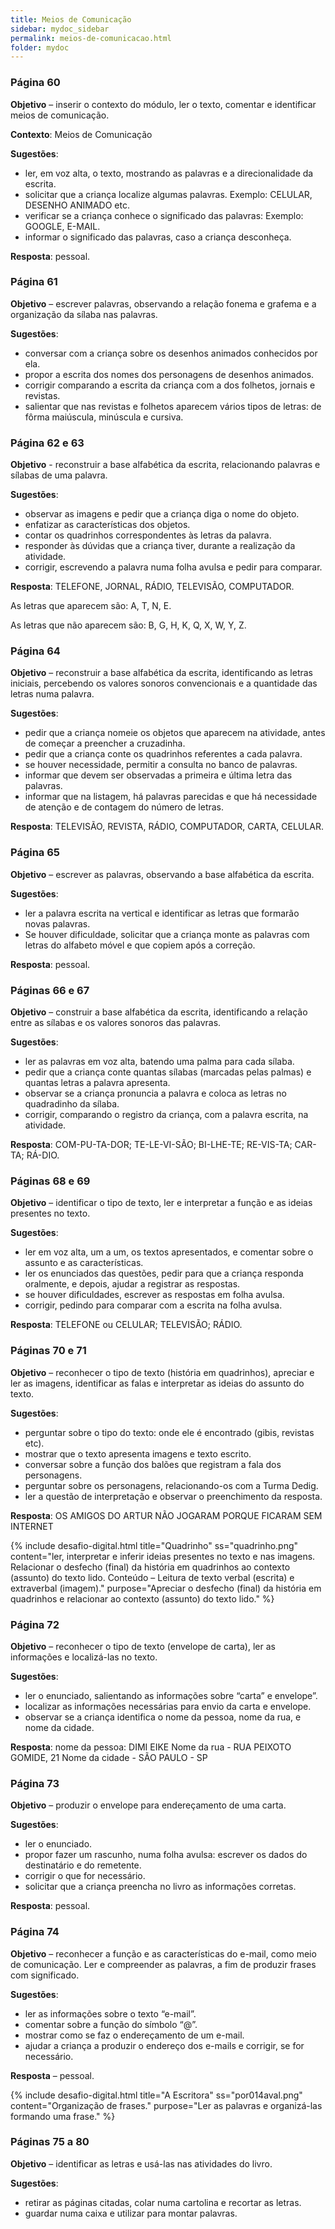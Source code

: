 ```yaml
---
title: Meios de Comunicação
sidebar: mydoc_sidebar
permalink: meios-de-comunicacao.html
folder: mydoc
---
```


### Página 60

**Objetivo** – inserir o contexto do módulo, ler o texto, comentar e identificar meios de comunicação.

**Contexto**: Meios de Comunicação

**Sugestões**:
- ler, em voz alta, o texto, mostrando as palavras e a direcionalidade da escrita.
- solicitar que a criança localize algumas palavras. Exemplo: CELULAR, DESENHO ANIMADO etc.
- verificar se a criança conhece o significado das palavras: Exemplo: GOOGLE, E-MAIL. 
- informar o significado das palavras, caso a criança desconheça.  

**Resposta**: pessoal.

### Página 61

**Objetivo** – escrever palavras, observando a relação fonema e grafema e a organização da sílaba nas palavras.

**Sugestões**:
- conversar com a criança sobre os desenhos animados conhecidos por ela.
- propor a escrita dos nomes dos personagens de desenhos animados.
- corrigir comparando a escrita da criança com a dos folhetos, jornais e revistas. 
- salientar que nas revistas e folhetos aparecem vários tipos de letras: de fôrma maiúscula, minúscula e cursiva.

### Página 62 e 63

**Objetivo** - reconstruir a base alfabética da escrita, relacionando palavras e sílabas de uma palavra.

**Sugestões**:
- observar as imagens e pedir que a criança diga o nome do objeto.
- enfatizar as características dos objetos.
- contar os quadrinhos correspondentes às letras da palavra.
- responder às dúvidas que a criança tiver, durante a realização da atividade.
- corrigir, escrevendo a palavra numa folha avulsa e pedir para comparar.

**Resposta**: TELEFONE, JORNAL, RÁDIO, TELEVISÃO, COMPUTADOR. 

As letras que aparecem são: A, T, N, E.

As letras que não aparecem são: B, G, H, K, Q, X, W, Y, Z.

### Página 64

**Objetivo** – reconstruir a base alfabética da escrita, identificando as letras iniciais,  percebendo os valores sonoros convencionais e a quantidade das letras numa palavra.

**Sugestões**:
- pedir que a criança nomeie os objetos que aparecem na atividade, antes de começar a preencher a cruzadinha.
- pedir que a criança conte os quadrinhos referentes a cada palavra.
- se houver necessidade, permitir a consulta no banco de palavras.
- informar que devem ser observadas a primeira e última letra das palavras.
- informar que na listagem, há palavras parecidas e que há necessidade de atenção e de contagem do número de letras.

**Resposta**: TELEVISÃO, REVISTA, RÁDIO, COMPUTADOR, CARTA, CELULAR.

### Página 65

**Objetivo** – escrever as palavras, observando a base alfabética da escrita.

**Sugestões**:
- ler a palavra escrita na vertical e identificar as letras que formarão novas palavras.
- Se houver dificuldade, solicitar que a criança monte as palavras com letras do alfabeto móvel e que copiem após a correção. 

**Resposta**: pessoal.

### Páginas 66 e 67

**Objetivo** – construir a base alfabética da escrita, identificando a relação entre as sílabas e os valores sonoros das palavras.

**Sugestões**:
- ler as palavras em voz alta, batendo uma palma para cada sílaba.
- pedir que a criança conte quantas sílabas (marcadas pelas palmas) e quantas letras a palavra apresenta.
- observar se a criança pronuncia a palavra e coloca as letras no quadradinho da sílaba.
- corrigir, comparando o registro da criança, com a palavra escrita, na atividade.

**Resposta**: COM-PU-TA-DOR; TE-LE-VI-SÃO; BI-LHE-TE; RE-VIS-TA; CAR-TA; RÁ-DIO.

### Páginas 68 e 69

**Objetivo** – identificar o tipo de texto, ler e interpretar a função e as ideias presentes no texto.

**Sugestões**:
- ler em voz alta, um a um, os textos apresentados, e comentar sobre o assunto e as características.
- ler os enunciados das questões, pedir para que a criança responda oralmente, e depois, ajudar a registrar as respostas. 
- se houver dificuldades, escrever as respostas em folha avulsa. 
- corrigir, pedindo para comparar com a escrita na folha avulsa.

**Resposta**: TELEFONE ou CELULAR; TELEVISÃO; RÁDIO.

### Páginas 70 e 71

**Objetivo** – reconhecer o tipo de texto (história em quadrinhos), apreciar e ler as imagens, identificar as falas e interpretar as ideias do assunto do texto.

**Sugestões**:
- perguntar sobre o tipo do texto: onde ele é encontrado (gibis, revistas etc).
- mostrar que o texto apresenta imagens e texto escrito.
- conversar sobre a função dos balões que registram a fala dos personagens.
- perguntar sobre os personagens, relacionando-os com a Turma Dedig.
- ler a questão de interpretação e observar o preenchimento da resposta.

**Resposta**: OS AMIGOS DO ARTUR NÃO JOGARAM PORQUE FICARAM SEM INTERNET

{% include desafio-digital.html
    title="Quadrinho"
    ss="quadrinho.png"
    content="ler, interpretar e inferir ideias presentes no texto e nas imagens. Relacionar o desfecho (final) da história em quadrinhos ao contexto (assunto) do texto lido. Conteúdo – Leitura de texto verbal (escrita) e extraverbal (imagem)."
    purpose="Apreciar o desfecho (final) da história em quadrinhos e relacionar ao contexto (assunto) do texto lido."
%}

### Página 72

**Objetivo** – reconhecer o tipo de texto (envelope de carta), ler as informações e localizá-las no texto.

**Sugestões**:
- ler o enunciado, salientando as informações sobre “carta” e envelope”.
- localizar as informações necessárias para envio da carta e envelope.
- observar se a criança identifica o nome da pessoa, nome da rua, e nome da cidade.

**Resposta**: nome da pessoa: DIMI EIKE
                  Nome da rua - RUA PEIXOTO GOMIDE, 21
                  Nome da cidade - SÃO PAULO - SP

### Página 73

**Objetivo** – produzir o envelope para endereçamento de uma carta.

**Sugestões**:
- ler o enunciado.
- propor fazer um rascunho, numa folha avulsa: escrever os dados do destinatário e do remetente.
- corrigir o que for necessário.
- solicitar que a criança preencha no livro as informações corretas.

**Resposta**: pessoal.

### Página 74

**Objetivo** – reconhecer a função e as características do e-mail, como meio de comunicação. Ler e compreender as palavras, a fim de produzir frases com significado.

**Sugestões**:
- ler as informações sobre o texto “e-mail”.
- comentar sobre a função do símbolo “@”.
- mostrar como se faz o endereçamento de um e-mail.
- ajudar a criança a produzir o endereço dos e-mails e corrigir, se for necessário.

**Resposta** – pessoal.

{% include desafio-digital.html
    title="A Escritora"
    ss="por014aval.png"
    content="Organização de frases."
    purpose="Ler as palavras e organizá-las formando uma frase."
%}

### Páginas 75 a 80

**Objetivo** – identificar as letras e usá-las nas atividades do livro.

**Sugestões**:
- retirar as páginas citadas, colar numa cartolina e recortar as letras.
- guardar numa caixa e utilizar para montar palavras.